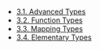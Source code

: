 <!-- This file is generated automatically by infrastructure scripts. Please don't edit by hand. -->

<!-- markdownlint-disable first-line-h1 -->

- [3.1. Advanced Types](./01-advanced-types/index.md)
- [3.2. Function Types](./02-function-types/index.md)
- [3.3. Mapping Types](./03-mapping-types/index.md)
- [3.4. Elementary Types](./04-elementary-types/index.md)
